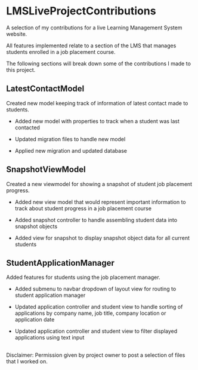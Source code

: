 # LMSLiveProjectContributions
A selection of my contributions for a live Learning Management System website.

All features implemented relate to a section of the LMS that manages students enrolled in a job placement course.

The following sections will break down some of the contributions I made to this project.

## LatestContactModel

Created new model keeping track of information of latest contact made to students.

* Added new model with properties to track when a student was last contacted

* Updated migration files to handle new model

* Applied new migration and updated database

## SnapshotViewModel

Created a new viewmodel for showing a snapshot of student job placement progress.

* Added new view model that would represent important information to track about student progress in a job placement course

* Added snapshot controller to handle assembling student data into snapshot objects

* Added view for snapshot to display snapshot object data for all current students

## StudentApplicationManager

Added features for students using the job placement manager.

* Added submenu to navbar dropdown of layout view for routing to student application manager 

* Updated application controller and student view to handle sorting of applications by company name, job title, company location or application date

* Updated application controller and student view to filter displayed applications using text input

##
Disclaimer: Permission given by project owner to post a selection of files that I worked on.
